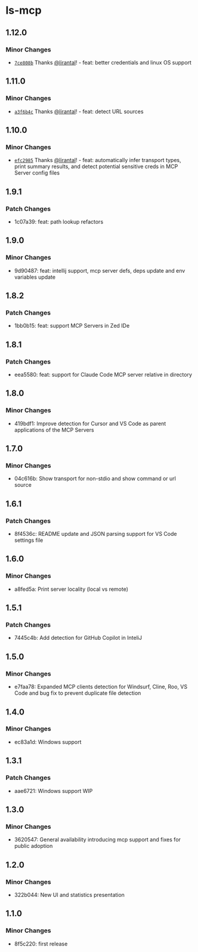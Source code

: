 # ls-mcp

## 1.12.0

### Minor Changes

- [`7ce808b`](https://github.com/lirantal/ls-mcp/commit/7ce808bcd5d69175f5d894a7f09ce9a43aada683) Thanks [@lirantal](https://github.com/lirantal)! - feat: better credentials and linux OS support

## 1.11.0

### Minor Changes

- [`a3f6b4c`](https://github.com/lirantal/ls-mcp/commit/a3f6b4c36a6b6f08df3383a5941c3d9198f520b1) Thanks [@lirantal](https://github.com/lirantal)! - feat: detect URL sources

## 1.10.0

### Minor Changes

- [`efc2985`](https://github.com/lirantal/ls-mcp/commit/efc29852f75df45f2ce230e49109254b9d2b0160) Thanks [@lirantal](https://github.com/lirantal)! - feat: automatically infer transport types, print summary results, and detect potential sensitive creds in MCP Server config files

## 1.9.1

### Patch Changes

- 1c07a39: feat: path lookup refactors

## 1.9.0

### Minor Changes

- 9d90487: feat: intellij support, mcp server defs, deps update and env variables update

## 1.8.2

### Patch Changes

- 1bb0b15: feat: support MCP Servers in Zed IDe

## 1.8.1

### Patch Changes

- eea5580: feat: support for Claude Code MCP server relative in directory

## 1.8.0

### Minor Changes

- 419bdf1: Improve detection for Cursor and VS Code as parent applications of the MCP Servers

## 1.7.0

### Minor Changes

- 04c616b: Show transport for non-stdio and show command or url source

## 1.6.1

### Patch Changes

- 8f4536c: README update and JSON parsing support for VS Code settings file

## 1.6.0

### Minor Changes

- a8fed5a: Print server locality (local vs remote)

## 1.5.1

### Patch Changes

- 7445c4b: Add detection for GitHub Copilot in InteliJ

## 1.5.0

### Minor Changes

- e7faa78: Expanded MCP clients detection for Windsurf, Cline, Roo, VS Code and bug fix to prevent duplicate file detection

## 1.4.0

### Minor Changes

- ec83a1d: Windows support

## 1.3.1

### Patch Changes

- aae6721: Windows support WIP

## 1.3.0

### Minor Changes

- 3620547: General availability introducing mcp support and fixes for public adoption

## 1.2.0

### Minor Changes

- 322b044: New UI and statistics presentation

## 1.1.0

### Minor Changes

- 8f5c220: first release
